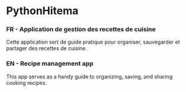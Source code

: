 # PythonHitema

### FR - Application de gestion des recettes de cuisine
Cette application sert de guide pratique pour organiser, sauvegarder et partager des recettes de cuisine.

### EN - Recipe management app 
This app serves as a handy guide to organizing, saving, and sharing cooking recipes.
